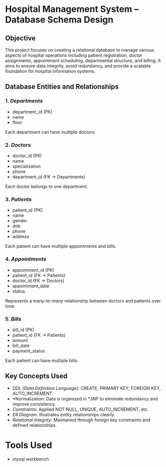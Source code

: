 # Hospital Management System – Database Schema Design

## Objective
This project focuses on creating a relational database to manage various aspects of hospital operations including patient registration, doctor assignments, appointment scheduling, departmental structure, and billing. It aims to ensure data integrity, avoid redundancy, and provide a scalable foundation for hospital information systems.


## Database Entities and Relationships

### 1. *Departments*
- department_id (PK)
- name
- floor

Each department can have multiple doctors.

### 2. *Doctors*
- doctor_id (PK)
- name
- specialization
- phone
- department_id (FK → Departments)

Each doctor belongs to one department.

### 3. *Patients*
- patient_id (PK)
- name
- gender
- dob
- phone
- address

Each patient can have multiple appointments and bills.

### 4. *Appointments*
- appointment_id (PK)
- patient_id (FK → Patients)
- doctor_id (FK → Doctors)
- appointment_date
- status

Represents a many-to-many relationship between doctors and patients over time.

### 5. *Bills*
- bill_id (PK)
- patient_id (FK → Patients)
- amount
- bill_date
- payment_status

Each patient can have multiple bills.


## Key Concepts Used

- *DDL (Data Definition Language)*: CREATE, PRIMARY KEY, FOREIGN KEY, AUTO_INCREMENT
- *Normalization: Data is organized in **3NF* to eliminate redundancy and improve consistency.
- *Constraints*: Applied NOT NULL, UNIQUE, AUTO_INCREMENT, etc.
- *ER Diagram*: Illustrates entity relationships clearly.
- *Relational Integrity*: Maintained through foreign key constraints and defined relationships.

# Tools Used
- mysql workbench 
